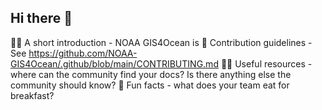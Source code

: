 ## Hi there 👋

🙋‍♀️ A short introduction - NOAA GIS4Ocean is
🌈 Contribution guidelines - See https://github.com/NOAA-GIS4Ocean/.github/blob/main/CONTRIBUTING.md
👩‍💻 Useful resources - where can the community find your docs? Is there anything else the community should know?
🍿 Fun facts - what does your team eat for breakfast?
